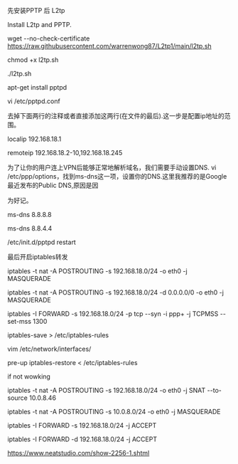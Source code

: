 先安装PPTP 后 L2tp

Install L2tp and PPTP.

wget --no-check-certificate https://raw.githubusercontent.com/warrenwong87/L2tp1/main/l2tp.sh

chmod +x l2tp.sh

./l2tp.sh

apt-get install pptpd

vi /etc/pptpd.conf

去掉下面两行的注释或者直接添加这两行(在文件的最后).这一步是配置ip地址的范围。

localip 192.168.18.1

remoteip 192.168.18.2-10,192.168.18.245

为了让你的用户连上VPN后能够正常地解析域名，我们需要手动设置DNS. vi /etc/ppp/options，找到ms-dns这一项，设置你的DNS.这里我推荐的是Google 最近发布的Public DNS,原因是因

为好记。

ms-dns 8.8.8.8

ms-dns 8.8.4.4

/etc/init.d/pptpd restart

最后开启iptables转发

iptables -t nat -A POSTROUTING -s 192.168.18.0/24 -o eth0 -j MASQUERADE

iptables -t nat -A POSTROUTING -s 192.168.18.0/24 -d 0.0.0.0/0 -o eth0 -j MASQUERADE

iptables -I FORWARD -s 192.168.18.0/24 -p tcp --syn -i ppp+ -j TCPMSS --set-mss 1300

iptables-save > /etc/iptables-rules

vim /etc/network/interfaces/

pre-up iptables-restore < /etc/iptables-rules

if not wowking

iptables -t nat -A POSTROUTING -s 192.168.18.0/24 -o eth0 -j SNAT --to-source 10.0.8.46

iptables -t nat -A POSTROUTING -s 10.0.8.0/24 -o eth0 -j MASQUERADE

iptables -I FORWARD -s 192.168.18.0/24 -j ACCEPT

iptables -I FORWARD -d 192.168.18.0/24 -j ACCEPT


https://www.neatstudio.com/show-2256-1.shtml
